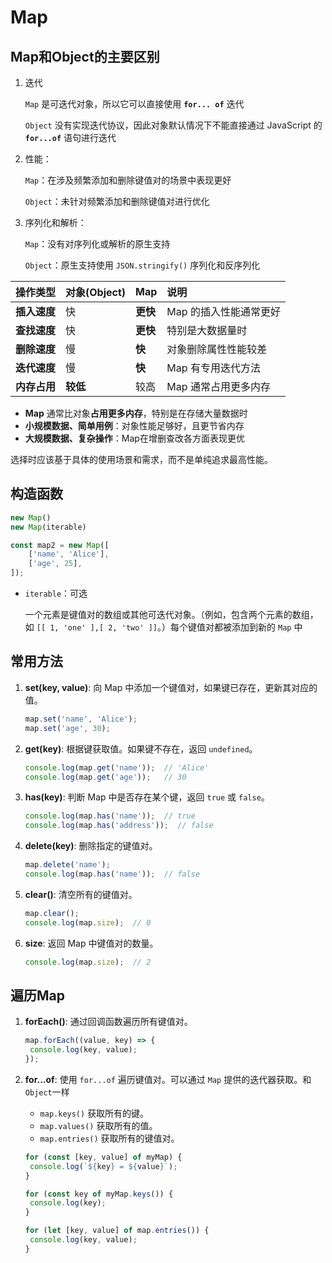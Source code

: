 # Map



## Map和Object的主要区别

1. 迭代

   `Map` 是可迭代对象，所以它可以直接使用 **`for... of`** 迭代

   `Object` 没有实现迭代协议，因此对象默认情况下不能直接通过 JavaScript 的 **`for...of`** 语句进行迭代

2. 性能：

   `Map`：在涉及频繁添加和删除键值对的场景中表现更好

   `Object`：未针对频繁添加和删除键值对进行优化

3. 序列化和解析：

   `Map`：没有对序列化或解析的原生支持

   `Object`：原生支持使用 `JSON.stringify()` 序列化和反序列化

| 操作类型     | 对象(Object) | Map      | 说明                   |
| :----------- | :----------- | :------- | :--------------------- |
| **插入速度** | 快           | **更快** | Map 的插入性能通常更好 |
| **查找速度** | 快           | **更快** | 特别是大数据量时       |
| **删除速度** | 慢           | **快**   | 对象删除属性性能较差   |
| **迭代速度** | 慢           | **快**   | Map 有专用迭代方法     |
| **内存占用** | **较低**     | 较高     | Map 通常占用更多内存   |

- **Map** 通常比对象**占用更多内存**，特别是在存储大量数据时
- **小规模数据、简单用例**：对象性能足够好，且更节省内存
- **大规模数据、复杂操作**：Map在增删查改各方面表现更优

选择时应该基于具体的使用场景和需求，而不是单纯追求最高性能。



## 构造函数

```javascript
new Map()
new Map(iterable)

const map2 = new Map([
    ['name', 'Alice'],
    ['age', 25],
]);
```

- `iterable`：可选

  一个元素是键值对的数组或其他可迭代对象。（例如，包含两个元素的数组，如 `[[ 1, 'one' ],[ 2, 'two' ]]`。）每个键值对都被添加到新的 `Map` 中



## 常用方法

1. **set(key, value)**: 向 Map 中添加一个键值对，如果键已存在，更新其对应的值。

   ```javascript
   map.set('name', 'Alice');
   map.set('age', 30);
   ```

2. **get(key)**: 根据键获取值。如果键不存在，返回 `undefined`。

   ```javascript
   console.log(map.get('name'));  // 'Alice'
   console.log(map.get('age'));   // 30
   ```

3. **has(key)**: 判断 Map 中是否存在某个键，返回 `true` 或 `false`。

   ```javascript
   console.log(map.has('name'));  // true
   console.log(map.has('address'));  // false
   ```

4. **delete(key)**: 删除指定的键值对。

   ```javascript
   map.delete('name');
   console.log(map.has('name'));  // false
   ```

5. **clear()**: 清空所有的键值对。

   ```javascript
   map.clear();
   console.log(map.size);  // 0
   ```

6. **size**: 返回 Map 中键值对的数量。

   ```javascript
   console.log(map.size);  // 2
   ```



## 遍历Map

1. **forEach()**: 通过回调函数遍历所有键值对。

   ```javascript
   map.forEach((value, key) => {
   	console.log(key, value);
   });
   ```

2. **for...of**: 使用 `for...of` 遍历键值对。可以通过 `Map` 提供的迭代器获取。和`Object`一样

   - `map.keys()` 获取所有的键。
   - `map.values()` 获取所有的值。
   - `map.entries()` 获取所有的键值对。

   ```javascript
   for (const [key, value] of myMap) {
   	console.log(`${key} = ${value}`);
   }
   
   for (const key of myMap.keys()) {
   	console.log(key);
   }
   
   for (let [key, value] of map.entries()) {
   	console.log(key, value);
   }
   ```